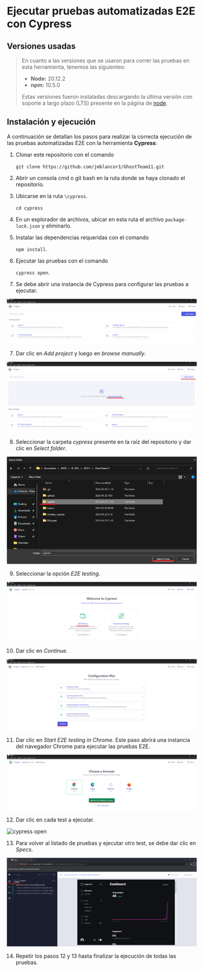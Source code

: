 # Ejecutar pruebas automatizadas E2E con Cypress

## Versiones usadas

> En cuanto a las versiones que se usaron para correr las pruebas en esta herramienta, tenemos las siguientes:
>
> - **Node:** 20.12.2
> - **npm:** 10.5.0
>
> Estas versiones fueron instaladas descargando la última versión con soporte a largo plazo (LTS) presente en la página de [node](https://nodejs.org/en/).

## Instalación y ejecución

A continuación se detallan los pasos para realizar la correcta ejecución de las pruebas automatizadas E2E con la herramienta **Cypress**:

1. Clonar este repositorio con el comando 

    `git clone https://github.com/jmblancor1/GhostTeam11.git`

2. Abrir un consola cmd o git bash en la ruta donde se haya clonado el repositorio.

3. Ubicarse en la ruta `\cypress`.

    `cd cypress`

4. En un explorador de archivos, ubicar en esta ruta el archivo `package-lock.json` y eliminarlo.

5. Instalar las dependencias requeridas con el comando 

    `npm install`.

5. Ejecutar las pruebas con el comando 
    
    `cypress open`.

6. Se debe abrir una instancia de Cypress para configurar las pruebas a ejecutar.

![cypress open](assets/1.png)

7. Dar clic en _Add project_ y luego en _browse manually_.

![cypress open](assets/2.png)

8. Seleccionar la carpeta _cypress_ presente en la raíz del repositorio y dar clic en _Select folder_.

![cypress open](assets/3.png)

9. Seleccionar la opción _E2E testing_.

![cypress open](assets/4.png)

10. Dar clic en _Continue_.

![cypress open](assets/5.png)

11. Dar clic en _Start E2E testing in Chrome_. Este paso abrirá una instancia del navegador Chrome para ejecutar las pruebas E2E.

![cypress open](assets/6.png)

12. Dar clic en cada test a ejecutar.

![cypress open](assets/7.png)

13. Para volver al listado de pruebas y ejecutar otro test, se debe dar clic en _Specs_.

![cypress open](assets/8.png)

14. Repetir los pasos 12 y 13 hasta finalizar la ejecución de todas las pruebas.